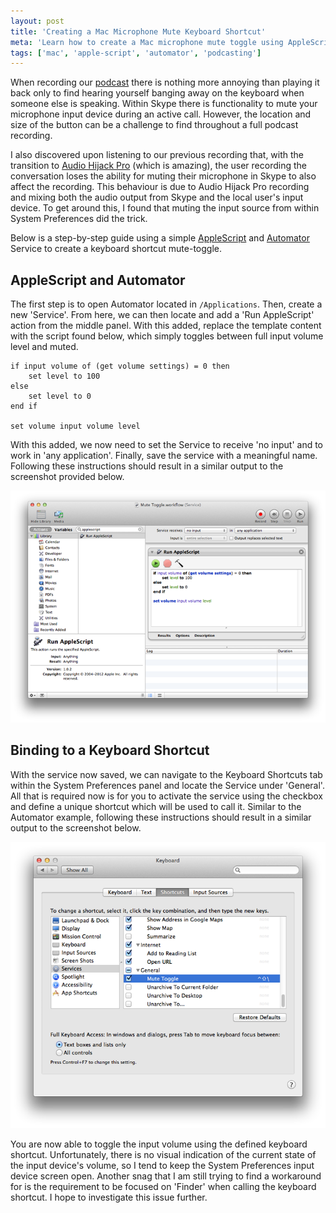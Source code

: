 ```yaml
---
layout: post
title: 'Creating a Mac Microphone Mute Keyboard Shortcut'
meta: 'Learn how to create a Mac microphone mute toggle using AppleScript and Automator for clearer podcast recordings and reduced background noise.'
tags: ['mac', 'apple-script', 'automator', 'podcasting']
---
```


When recording our [podcast](https://threedevsandamaybe.com/) there is nothing more annoying than playing it back only to find hearing yourself banging away on the keyboard when someone else is speaking.
Within Skype there is functionality to mute your microphone input device during an active call.
However, the location and size of the button can be a challenge to find throughout a full podcast recording.

<!--more-->

I also discovered upon listening to our previous recording that, with the transition to [Audio Hijack Pro](http://www.rogueamoeba.com/audiohijackpro/) (which is amazing), the user recording the conversation loses the ability for muting their microphone in Skype to also affect the recording.
This behaviour is due to Audio Hijack Pro recording and mixing both the audio output from Skype and the local user's input device.
To get around this, I found that muting the input source from within System Preferences did the trick.

Below is a step-by-step guide using a simple [AppleScript](http://www.macosxautomation.com/applescript/) and [Automator](<http://en.wikipedia.org/wiki/Automator_(software)>) Service to create a keyboard shortcut mute-toggle.

## AppleScript and Automator

The first step is to open Automator located in `/Applications`.
Then, create a new 'Service'.
From here, we can then locate and add a 'Run AppleScript' action from the middle panel.
With this added, replace the template content with the script found below, which simply toggles between full input volume level and muted.

```applescript
if input volume of (get volume settings) = 0 then
    set level to 100
else
    set level to 0
end if

set volume input volume level
```

With this added, we now need to set the Service to receive 'no input' and to work in 'any application'.
Finally, save the service with a meaningful name.
Following these instructions should result in a similar output to the screenshot provided below.

![Automator](automator.png)

## Binding to a Keyboard Shortcut

With the service now saved, we can navigate to the Keyboard Shortcuts tab within the System Preferences panel and locate the Service under 'General'.
All that is required now is for you to activate the service using the checkbox and define a unique shortcut which will be used to call it.
Similar to the Automator example, following these instructions should result in a similar output to the screenshot below.

![Keyboard](keyboard.png)

You are now able to toggle the input volume using the defined keyboard shortcut.
Unfortunately, there is no visual indication of the current state of the input device's volume, so I tend to keep the System Preferences input device screen open.
Another snag that I am still trying to find a workaround for is the requirement to be focused on 'Finder' when calling the keyboard shortcut.
I hope to investigate this issue further.
